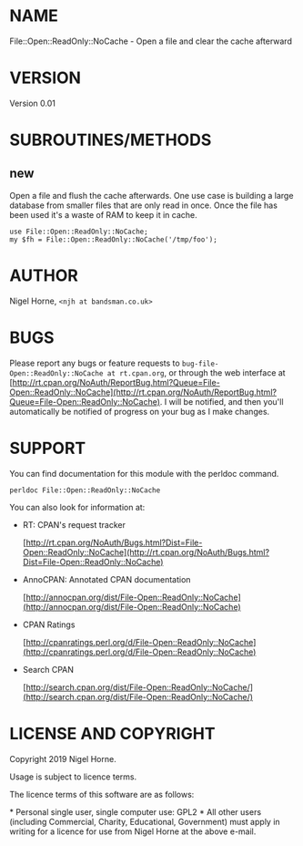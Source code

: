 # NAME

File::Open::ReadOnly::NoCache - Open a file and clear the cache afterward

# VERSION

Version 0.01

# SUBROUTINES/METHODS

## new

Open a file and flush the cache afterwards.
One use case is building a large database from smaller files that are
only read in once.
Once the file has been used it's a waste of RAM to keep it in cache.

    use File::Open::ReadOnly::NoCache;
    my $fh = File::Open::ReadOnly::NoCache('/tmp/foo');

# AUTHOR

Nigel Horne, `<njh at bandsman.co.uk>`

# BUGS

Please report any bugs or feature requests to
`bug-file-Open::ReadOnly::NoCache at rt.cpan.org`,
or through the web interface at
[http://rt.cpan.org/NoAuth/ReportBug.html?Queue=File-Open::ReadOnly::NoCache](http://rt.cpan.org/NoAuth/ReportBug.html?Queue=File-Open::ReadOnly::NoCache).
I will be notified, and then you'll
automatically be notified of progress on your bug as I make changes.

# SUPPORT

You can find documentation for this module with the perldoc command.

    perldoc File::Open::ReadOnly::NoCache

You can also look for information at:

- RT: CPAN's request tracker

    [http://rt.cpan.org/NoAuth/Bugs.html?Dist=File-Open::ReadOnly::NoCache](http://rt.cpan.org/NoAuth/Bugs.html?Dist=File-Open::ReadOnly::NoCache)

- AnnoCPAN: Annotated CPAN documentation

    [http://annocpan.org/dist/File-Open::ReadOnly::NoCache](http://annocpan.org/dist/File-Open::ReadOnly::NoCache)

- CPAN Ratings

    [http://cpanratings.perl.org/d/File-Open::ReadOnly::NoCache](http://cpanratings.perl.org/d/File-Open::ReadOnly::NoCache)

- Search CPAN

    [http://search.cpan.org/dist/File-Open::ReadOnly::NoCache/](http://search.cpan.org/dist/File-Open::ReadOnly::NoCache/)

# LICENSE AND COPYRIGHT

Copyright 2019 Nigel Horne.

Usage is subject to licence terms.

The licence terms of this software are as follows:

\* Personal single user, single computer use: GPL2
\* All other users (including Commercial, Charity, Educational, Government)
  must apply in writing for a licence for use from Nigel Horne at the
  above e-mail.

